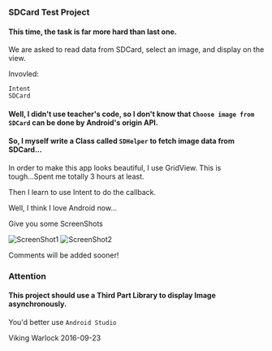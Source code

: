 ### SDCard Test Project

#### This time, the task is far more hard than last one.

We are asked to read data from SDCard, select an image, and display on the view.

Invovled:

    Intent
    SDCard

#### Well, I didn't use teacher's code, so I don't know that `Choose image from SDCard` can be done by Android's origin API.

#### So, I myself write a Class called `SDHelper` to fetch image data from SDCard...

In order to make this app looks beautiful, I use GridView. This is tough...Spent me totally 3 hours at least.

Then I learn to use Intent to do the callback.

Well, I think I love Android now...

Give you some ScreenShots

![ScreenShot1](http://obrxrslya.bkt.clouddn.com/SDCardTest_1.png)
![ScreenShot2](http://obrxrslya.bkt.clouddn.com/SDCardTest_2.png)

Comments will be added sooner!

### Attention

#### This project should use a Third Part Library to display Image asynchronously.

You'd better use `Android Studio`

Viking Warlock
2016-09-23
